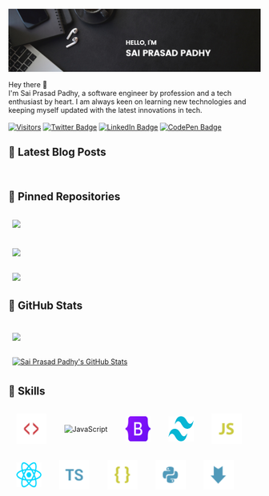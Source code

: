 [![Sai Prasad Padhy's GitHub Banner](./assets/images/banner-image.png)](https://projects.saiprasadpadhy.in)

Hey there 👋
<br>
I'm Sai Prasad Padhy, a software engineer by profession and a tech enthusiast by heart. I am always keen on learning new technologies and keeping myself updated with the latest innovations in tech.
<br>
<br>
[![Visitors](https://api.visitorbadge.io/api/visitors?path=https%3A%2F%2Fgithub.com%2FPadhysai%2FPadhysai&label=Visitors&labelColor=%23132136&countColor=%23dce775)](https://projects.saiprasadpadhy.in)
[![Twitter Badge](https://img.shields.io/badge/Twitter-Profile-%231D9BF0)](https://twitter.com/sai955000)
[![LinkedIn Badge](https://img.shields.io/badge/LinkedIn-Profile-%230A66C2)](https://www.linkedin.com/in/saiprasadpadhy/)
[![CodePen Badge](https://img.shields.io/badge/CodePen-Profile-%232C303A)](https://codepen.io/padhysai)

## 📝 Latest Blog Posts
<br>
<!-- Blog Section - Start -->

<!-- Blog Section - End -->

<!-- Pinned Repositories -->

## 📌 Pinned Repositories
<a href="https://github.com/padhysai/Covid-Tracker">
  <img align="center" style="margin:1rem 0.5rem;" src="https://github-readme-stats.vercel.app/api/pin/?username=padhysai&repo=Covid-Tracker&title_color=ffffff&text_color=c9cacc&icon_color=4AB197&bg_color=1A2B34" />
</a>
<br>
<br>

<a href="https://github.com/padhysai/vs-code-clone">
  <img align="center" style="margin:0.5rem;" src="https://github-readme-stats.vercel.app/api/pin/?username=padhysai&repo=vs-code-clone&title_color=ffffff&text_color=c9cacc&icon_color=4AB197&bg_color=1A2B34" />
</a>
<br>
<br>
<a href="https://github.com/padhysai/web3-landing-page">
  <img align="center" style="margin:0.5rem;" src="https://github-readme-stats.vercel.app/api/pin/?username=padhysai&repo=web3-landing-page&title_color=ffffff&text_color=c9cacc&icon_color=4AB197&bg_color=1A2B34" />
</a>
<br>
<!-- GitHub Stats -->

## 🤖 GitHub Stats
<br>
<a href="https://github.com/padhysai">
  <img align="center" style="margin:0.5rem" src="https://github-readme-stats.vercel.app/api/top-langs/?username=padhysai&hide=html,css&title_color=ffffff&text_color=c9cacc&icon_color=4AB197&bg_color=1A2B34" />
</a>
<br>
<br>
<a href="https://github.com/padhysai">
  <img align="center" style="margin:0.5rem" src="https://github-readme-stats.vercel.app/api?username=padhysai&show_icons=true&line_height=27&count_private=true&title_color=ffffff&text_color=c9cacc&icon_color=4AB097&bg_color=1A2B34" alt="Sai Prasad Padhy's GitHub Stats" />
</a>

## 💼 Skills

<span><img align="center" style="margin:1rem;display:inline;" src="./assets/images/html.svg" alt="JavaScript" height="60px" width="60px" /></span>
<span><img align="center" style="margin:1rem;display:inline;" src="./assets/images/css.svg" alt="JavaScript" height="50px" width="50px" /></span>
<span><img align="center" style="margin:1rem;display:inline;" src="./assets/images/bootstrap.svg" alt="JavaScript" height="50px" width="50px" /></span>
<span><img align="center" style="margin:1rem;display:inline;" src="./assets/images/tailwind-css.svg" alt="JavaScript" height="50px" width="50px" /></span>
<span><img align="center" style="margin:1rem;display:inline;" src="./assets/images/javascript.svg" alt="JavaScript" height="60px" width="60px" /></span>
<span><img align="center" style="margin:1rem;display:inline;" src="./assets/images/react-js.svg" alt="JavaScript" height="50px" width="50px" /></span>
<span><img align="center" style="margin:1rem;display:inline;" src="./assets/images/typescript.svg" alt="JavaScript" height="60px" width="60px" /></span>
<span><img align="center" style="margin:1rem;display:inline;" src="./assets/images/json.svg" alt="JavaScript" height="60px" width="60px" /></span>
<span><img align="center" style="margin:1rem;display:inline;" src="./assets/images/python.svg" alt="JavaScript" height="60px" width="60px" /></span>
<span><img align="center" style="margin:1rem;display:inline;" src="./assets/images/markdown.svg" alt="JavaScript" height="60px" width="60px" /></span>
